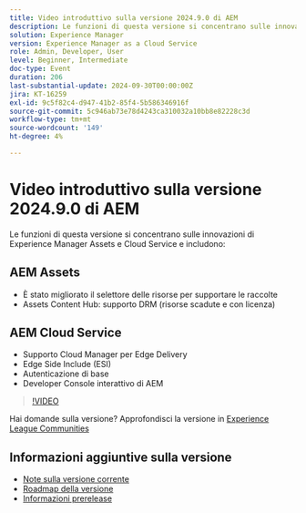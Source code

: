 ```yaml
---
title: Video introduttivo sulla versione 2024.9.0 di AEM
description: Le funzioni di questa versione si concentrano sulle innovazioni di Experience Manager Assets e Cloud Service e includono:AEM Assets - Miglioramento del selettore delle risorse per il supporto delle raccolte​ Assets Content Hub - Supporto DRM (risorse scadute e con licenza)​AEM Cloud Service - Supporto Cloud Manager per Edge Delivery​ Edge Side Include (ESI)​ Autenticazione di base​ AEM Developer Console interattivo
solution: Experience Manager
version: Experience Manager as a Cloud Service
role: Admin, Developer, User
level: Beginner, Intermediate
doc-type: Event
duration: 206
last-substantial-update: 2024-09-30T00:00:00Z
jira: KT-16259
exl-id: 9c5f82c4-d947-41b2-85f4-5b586346916f
source-git-commit: 5c946ab73e78d4243ca310032a10bb8e82228c3d
workflow-type: tm+mt
source-wordcount: '149'
ht-degree: 4%

---
```


# Video introduttivo sulla versione 2024.9.0 di AEM

Le funzioni di questa versione si concentrano sulle innovazioni di Experience Manager Assets e Cloud Service e includono:

## AEM Assets

* È stato migliorato il selettore delle risorse per supportare le raccolte&#x200B;
* Assets Content Hub: supporto DRM (risorse scadute e con licenza)&#x200B;

## AEM Cloud Service

* Supporto Cloud Manager per Edge Delivery&#x200B;
* Edge Side Include (ESI)&#x200B;
* Autenticazione di base&#x200B;
* Developer Console interattivo di AEM

>[!VIDEO](https://video.tv.adobe.com/v/3434847/?learn=on)

Hai domande sulla versione?  Approfondisci la versione in [Experience League Communities](https://adobe.ly/4eqofkS)

## Informazioni aggiuntive sulla versione

* [Note sulla versione corrente](https://experienceleague.adobe.com/docs/experience-manager-cloud-service/content/release-notes/home.html?lang=it)
* [Roadmap della versione](https://experienceleague.adobe.com/docs/experience-manager-release-information/aem-release-updates/update-releases-roadmap.html?lang=it)
* [Informazioni prerelease](https://experienceleague.adobe.com/docs/experience-manager-cloud-service/content/release-notes/prerelease.html)
